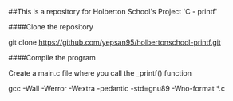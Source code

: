 ##This is a repository for Holberton School's Project 'C - printf'

####Clone the repository

git clone https://github.com/yepsan95/holbertonschool-printf.git

####Compile the program

Create a main.c file  where you call the \_printf() function

gcc -Wall -Werror -Wextra -pedantic -std=gnu89 -Wno-format \*.c
